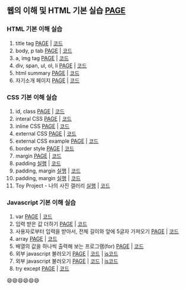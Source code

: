 ## 웹의 이해 및 HTML 기본 실습 [PAGE][Base_Page]
### HTML 기본 이해 실습

1. title tag [PAGE](https://city1616.github.io/LikeLion_AI_SCHOOL_13th/02.%20웹과%20Github%20기본/02_web_html/01_html_title.html) | [코드](https://github.com/city1616/LikeLion_AI_SCHOOL_13th/blob/master/02.%20웹과%20Github%20기본/02_web_html/01_html_title.html)
2. body, p tab [PAGE](https://city1616.github.io/LikeLion_AI_SCHOOL_13th/02.%20웹과%20Github%20기본/02_web_html/02_html_body_p.html) | [코드](https://github.com/city1616/LikeLion_AI_SCHOOL_13th/blob/master/02.%20웹과%20Github%20기본/02_web_html/02_html_body_p.html)
3. a, img tag [PAGE](https://city1616.github.io/LikeLion_AI_SCHOOL_13th/02.%20웹과%20Github%20기본/02_web_html/03_html_link_img.html) | [코드](https://github.com/city1616/LikeLion_AI_SCHOOL_13th/blob/master/02.%20웹과%20Github%20기본/02_web_html/03_html_link_img.html)
4. div, span, ul, ol, li [PAGE](https://city1616.github.io/LikeLion_AI_SCHOOL_13th/02.%20웹과%20Github%20기본/02_web_html/04_html_div_span.html) | [코드](https://github.com/city1616/LikeLion_AI_SCHOOL_13th/blob/master/02.%20웹과%20Github%20기본/02_web_html/04_html_div_span.html)
5. html summary [PAGE](https://city1616.github.io/LikeLion_AI_SCHOOL_13th/02.%20웹과%20Github%20기본/02_web_html/05_html_summary.html) | [코드](https://github.com/city1616/LikeLion_AI_SCHOOL_13th/blob/master/02.%20웹과%20Github%20기본/02_web_html/05_html_summary.html)
6. 자기소개 페이지 [PAGE](https://city1616.github.io/LikeLion_AI_SCHOOL_13th/02.%20웹과%20Github%20기본/02_web_html/main.html) | [코드](https://github.com/city1616/LikeLion_AI_SCHOOL_13th/blob/master/02.%20웹과%20Github%20기본/02_web_html/main.html)

### CSS 기본 이해 실습
1. id, class [PAGE](https://city1616.github.io/LikeLion_AI_SCHOOL_13th/02.%20웹과%20Github%20기본/03_CSS/02_css_id_class.html) | [코드](https://github.com/city1616/LikeLion_AI_SCHOOL_13th/blob/master/02.%20웹과%20Github%20기본/03_CSS/02_css_id_class.html) 
2. interal CSS [PAGE](https://city1616.github.io/LikeLion_AI_SCHOOL_13th/02.%20웹과%20Github%20기본/03_CSS/03_multi.html) | [코드](https://github.com/city1616/LikeLion_AI_SCHOOL_13th/blob/master/02.%20웹과%20Github%20기본/03_CSS/03_multi.html)
3. inline CSS [PAGE](https://city1616.github.io/LikeLion_AI_SCHOOL_13th/02.%20웹과%20Github%20기본/03_CSS/04_inline.html) | [코드](https://github.com/city1616/LikeLion_AI_SCHOOL_13th/blob/master/02.%20웹과%20Github%20기본/03_CSS/04_inline.html)
4. external CSS [PAGE](https://city1616.github.io/LikeLion_AI_SCHOOL_13th/02.%20웹과%20Github%20기본/03_CSS/04_inline.html) | [코드](https://github.com/city1616/LikeLion_AI_SCHOOL_13th/blob/master/02.%20웹과%20Github%20기본/03_CSS/04_inline.html)
5. external CSS example [PAGE](https://city1616.github.io/LikeLion_AI_SCHOOL_13th/02.%20웹과%20Github%20기본/03_CSS/06_ex_example.html) | [코드](https://github.com/city1616/LikeLion_AI_SCHOOL_13th/blob/master/02.%20웹과%20Github%20기본/03_CSS/06_ex_example.html)
6. border style [PAGE](https://city1616.github.io/LikeLion_AI_SCHOOL_13th/02.%20웹과%20Github%20기본/03_CSS/07_border_style.html) | [코드](https://github.com/city1616/LikeLion_AI_SCHOOL_13th/blob/master/02.%20웹과%20Github%20기본/03_CSS/07_border_style.html)
7. margin [PAGE](https://city1616.github.io/LikeLion_AI_SCHOOL_13th/02.%20웹과%20Github%20기본/03_CSS/08_margin.html) | [코드](https://github.com/city1616/LikeLion_AI_SCHOOL_13th/blob/master/02.%20웹과%20Github%20기본/03_CSS/08_margin.html)
8. padding [실행](https://city1616.github.io/LikeLion_AI_SCHOOL_13th/02.%20웹과%20Github%20기본/03_CSS/09_padding.html) | [코드](https://github.com/city1616/LikeLion_AI_SCHOOL_13th/blob/master/02.%20웹과%20Github%20기본/03_CSS/09_padding.html)
9. padding, margin [실행](https://city1616.github.io/LikeLion_AI_SCHOOL_13th/02.%20웹과%20Github%20기본/03_CSS/10_padding_margin.html) | [코드](https://github.com/city1616/LikeLion_AI_SCHOOL_13th/blob/master/02.%20웹과%20Github%20기본/03_CSS/10_padding_margin.html)
10. padding, margin [실행](https://city1616.github.io/LikeLion_AI_SCHOOL_13th/02.%20웹과%20Github%20기본/03_CSS/11_link.html) | [코드](https://github.com/city1616/LikeLion_AI_SCHOOL_13th/blob/master/02.%20웹과%20Github%20기본/03_CSS/11_link.html)
11. Toy Project - 나의 사진 갤러리 [실행](https://city1616.github.io/LikeLion_AI_SCHOOL_13th/02.%20웹과%20Github%20기본/03_CSS/12_img_gallery.html) | [코드](https://github.com/city1616/LikeLion_AI_SCHOOL_13th/blob/master/02.%20웹과%20Github%20기본/03_CSS/12_img_gallery.html)

### Javascript 기본 이해 실습
1. var [PAGE](https://city1616.github.io/LikeLion_AI_SCHOOL_13th/02.%20웹과%20Github%20기본/04_javascript_example/03_var.html) | [코드](https://github.com/city1616/LikeLion_AI_SCHOOL_13th/blob/master/02.%20웹과%20Github%20기본/04_javascript_example/03_var.html)
2. 입력 받은 값 더하기 [PAGE](https://city1616.github.io/LikeLion_AI_SCHOOL_13th/02.%20웹과%20Github%20기본/04_javascript_example/04_1_var_example.html) | [코드](https://github.com/city1616/LikeLion_AI_SCHOOL_13th/blob/master/02.%20웹과%20Github%20기본/04_javascript_example/04_1_var_example.html)
3. 사용자로부터 입력을 받아서, 전체 길이와 앞에 5글자 가져오기 [PAGE](https://city1616.github.io/LikeLion_AI_SCHOOL_13th/02.%20웹과%20Github%20기본/04_javascript_example/06_1_str_example.html) | [코드](https://github.com/city1616/LikeLion_AI_SCHOOL_13th/blob/master/02.%20웹과%20Github%20기본/04_javascript_example/06_1_str_example.html)
4. array [PAGE](https://city1616.github.io/LikeLion_AI_SCHOOL_13th/02.%20웹과%20Github%20기본/04_javascript_example/07_array.html) | [코드](https://github.com/city1616/LikeLion_AI_SCHOOL_13th/blob/master/02.%20웹과%20Github%20기본/04_javascript_example/07_array.html)
5. 배열의 값을 하나씩 출력해 보는 프로그램(for) [PAGE](https://city1616.github.io/LikeLion_AI_SCHOOL_13th/02.%20웹과%20Github%20기본/04_javascript_example/08_for.html) | [코드](https://github.com/city1616/LikeLion_AI_SCHOOL_13th/blob/master/02.%20웹과%20Github%20기본/04_javascript_example/08_for.html)
6. 외부 javascript 불러오기 [PAGE](https://city1616.github.io/LikeLion_AI_SCHOOL_13th/02.%20웹과%20Github%20기본/04_javascript_example/09_external_js.html) | [코드](https://github.com/city1616/LikeLion_AI_SCHOOL_13th/blob/master/02.%20웹과%20Github%20기본/04_javascript_example/09_external_js.html) | [js코드](https://github.com/city1616/LikeLion_AI_SCHOOL_13th/blob/master/02.%20웹과%20Github%20기본/04_javascript_example/09_for.js)
7. 외부 javascript 불러오기 [PAGE](https://city1616.github.io/LikeLion_AI_SCHOOL_13th/02.%20웹과%20Github%20기본/04_javascript_example/10_ex_js.html) | [코드](https://github.com/city1616/LikeLion_AI_SCHOOL_13th/blob/master/02.%20웹과%20Github%20기본/04_javascript_example/10_ex_js.html) | [js코드](https://github.com/city1616/LikeLion_AI_SCHOOL_13th/blob/master/02.%20웹과%20Github%20기본/04_javascript_example/10_ex.js)
8. try except [PAGE](https://city1616.github.io/LikeLion_AI_SCHOOL_13th/02.%20웹과%20Github%20기본/04_javascript_example/11_try_except.html) | [코드](https://github.com/city1616/LikeLion_AI_SCHOOL_13th/blob/master/02.%20웹과%20Github%20기본/04_javascript_example/11_try_except.html)

😄😄😄😄😄😄

[Base_Page]: https://city1616.github.io/LikeLion_AI_SCHOOL_13th/02.%20웹과%20Github%20기본
